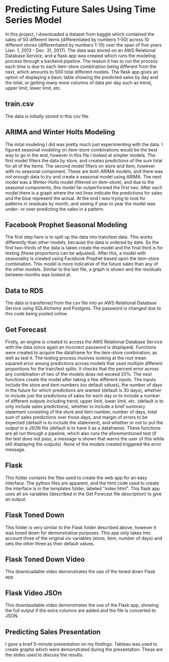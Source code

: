 # Predicting Future Sales Using Time Series Model

In this project, I downloaded a dataset from kaggle which contained the sales of 50 different items (differentiated by numbers 1-50) across 10 different stores (differentiated by numbers 1-10) over the span of five years (Jan. 1, 2013 - Dec. 31, 2017). The data was stored on an AWS Relational Database Service, and a flask app was created which runs the modeling process through a backend pipeline. The reason it has to run the process each time is due to each item-store combination being different from the next, which amounts to 500 total different models. The flask app gives an option of displaying a basic table showing the predicted sales by day and the total, or getting many more columns of data per day such as trend, upper limit, lower limit, etc.

## train.csv

The data is initially stored in this csv file.

## ARIMA and Winter Holts Modeling

The inital modeling I did was pretty much just experimenting with the data. I figured seasonal modeling on item-store combinations would be the best way to go in the end, however in this file I looked at simpler models. The first model filters the data by store, and creates predictions of the sum total for all of the items. The second model filters on store and item, however with no seasonal component. These are both ARIMA models, and there was not enough data to try and create a seasonal model using ARIMA. The next model was a Winter-Holts model (filtered on item-store), and due to the seasonal components, this model far outperformed the first two. After each model there is a graph where the red lines indicate the predictions for sales and the blue represent the actual. At the end I was trying to look for patterns in residuals by month, and seeing if year to year the model was under- or over-predicting the sales in a pattern.

## Facebook Prophet Seasonal Modeling

The first step here is to split up the data into train/test data. This works differently than other models, because the data is ordered by date. So the first two-thirds of the data is taken create the model and the final third is for testing (these proportions can be adjusted). After this, a model with seasonality is created using Facebook Prophet based upon the item-store combination. This model is more indicative of the future sales than any of the other models. Similar to the last file, a graph is shown and the residuals between months was looked at.

## Data to RDS

The data is transferred from the csv file into an AWS Relational Database Service using SQLAlchemy and Postgres. The password is changed due to this code being posted online.

## Get Forecast

Firstly, an engine is created to access the AWS Relational Database Service with the data (once again an incorrect password is displayed). Functions were created to acquire the dataframe for the item-store combination, as well as test it. The testing process involves looking at the root mean squared error among predictions across models that used multiple different proportions for the train/test splits. It checks that the percent error across any combination of two of the models does not exceed 20%. The next functions create the model after taking a few different inputs. The inputs include the store and item numbers (no default values), the number of days in the future for which predictions are wanted (default is 30 days), whether to include just the predictions of sales for each day or to include a number of different outputs including trend, upper limit, lower limit, etc. (default is to only include sales predictions), whether to include a brief summary statement consisting of the store and item number, number of days, total sum of sales predictions over those days, and margin of errors to be expected (default is to include the statement), and whether or not to put the output in a JSON file (default is to have it as a dataframe). These functions are all run through a pipeline, which also runs the aforementioned test (if the test does not pass, a message is shown that warns the user of this while still displaying the outputs). None of the models created triggered the error message.

## Flask

This folder contains the files used to create the web app for an easy interface. The python files are apparent, and the html code used to create the interface is in the templates folder, labeled "index.html". This flask app uses all six variables (described in the Get Forecast file description) to give an output.

## Flask Toned Down

This folder is very similar to the Flask folder described above, however it was toned down for demonstrative purposes. This app only takes into account three of the original six variables (store, item, number of days) and sets the other three as their default values.

## Flask Toned Down Video

This downloadable video demonstrates the use of the toned down Flask app.

## Flask Video JSOn

This downlaodable video demonstrates the use of the Flask app, showing the full output if the extra columns are added and the file is converted to JSON.

## Predicting Sales Presentation

I gave a brief 5-minute presentation on my findings. Tableau was used to create graphs which were demonstrated during the presentation. These are the slides used to discuss the results.
